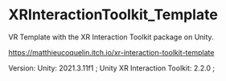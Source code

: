 # XRInteractionToolkit_Template

VR Template with the XR Interaction Toolkit package on Unity. 

https://matthieucoquelin.itch.io/xr-interaction-toolkit-template

Version: Unity: 2021.3.11f1 ; Unity XR Interaction Toolkit: 2.2.0 ;